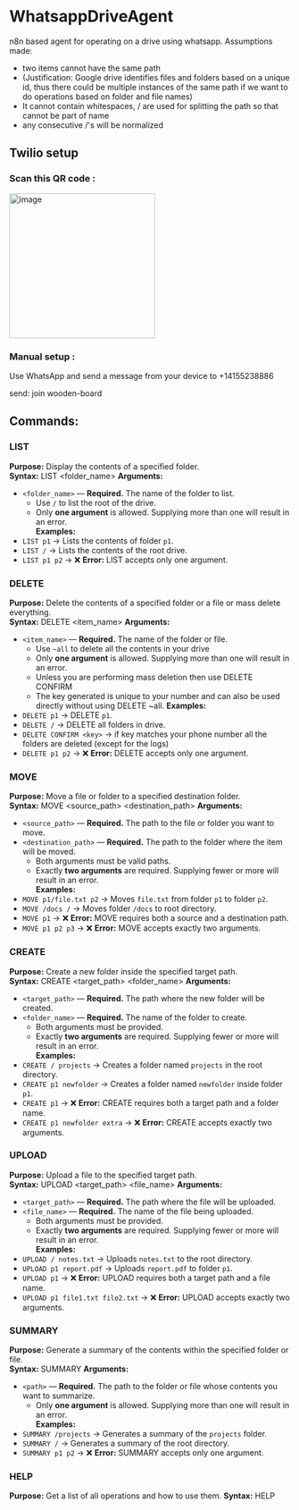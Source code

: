 # WhatsappDriveAgent
n8n based agent for operating on a drive using whatsapp.
Assumptions made: 
- two items cannot have the same path 
- (Justification: Google drive identifies files and folders based on a unique id, thus there could be multiple instances of the same path if we want to do operations based on folder and file names)
- It cannot contain whitespaces, / are used for splitting the path so that cannot be part of name
- any consecutive /'s will be normalized

## Twilio setup
### Scan this QR code :
<img width="261" height="259" alt="image" src="https://github.com/user-attachments/assets/9edc7751-9a4d-4749-9f9a-7d4d770ce481" />

### Manual setup :
Use WhatsApp and send a message from your device to +14155238886

send: join wooden-board


## Commands:
### LIST  
**Purpose:** Display the contents of a specified folder.  
**Syntax:** LIST <folder_name>
**Arguments:**  
- `<folder_name>` — **Required.** The name of the folder to list.  
  - Use `/` to list the root of the drive.  
  - Only **one argument** is allowed. Supplying more than one will result in an error.  
**Examples:**  
- `LIST p1` → Lists the contents of folder `p1`.  
- `LIST /` → Lists the contents of the root drive.  
- `LIST p1 p2` → ❌ **Error:** LIST accepts only one argument.

### DELETE
**Purpose:** Delete the contents of a specified folder or a file or mass delete everything.  
**Syntax:** DELETE <item_name>
**Arguments:**  
- `<item_name>` — **Required.** The name of the folder or file.  
  - Use `~all` to delete all the contents in your drive  
  - Only **one argument** is allowed. Supplying more than one will result in an error.
  - Unless you are performing mass deletion then use DELETE CONFIRM <key>
  - The key generated is unique to your number and can also be used directly without using DELETE ~all.
**Examples:**  
- `DELETE p1` → DELETE `p1`.  
- `DELETE /` →  DELETE all folders in drive.
- `DELETE CONFIRM <key>` → if key matches your phone number all the folders are deleted (except for the logs)
- `DELETE p1 p2` → ❌ **Error:** DELETE accepts only one argument.

### MOVE  
**Purpose:** Move a file or folder to a specified destination folder.  
**Syntax:** MOVE <source_path> <destination_path>
**Arguments:**  
- `<source_path>` — **Required.** The path to the file or folder you want to move.  
- `<destination_path>` — **Required.** The path to the folder where the item will be moved.  
  - Both arguments must be valid paths.  
  - Exactly **two arguments** are required. Supplying fewer or more will result in an error.  
**Examples:**  
- `MOVE p1/file.txt p2` → Moves `file.txt` from folder `p1` to folder `p2`.  
- `MOVE /docs /` → Moves folder `/docs` to root directory.  
- `MOVE p1` → ❌ **Error:** MOVE requires both a source and a destination path.  
- `MOVE p1 p2 p3` → ❌ **Error:** MOVE accepts exactly two arguments.

### CREATE  
**Purpose:** Create a new folder inside the specified target path.  
**Syntax:**  CREATE <target_path> <folder_name>
**Arguments:**  
- `<target_path>` — **Required.** The path where the new folder will be created.  
- `<folder_name>` — **Required.** The name of the folder to create.  
  - Both arguments must be provided.  
  - Exactly **two arguments** are required. Supplying fewer or more will result in an error.  
**Examples:**  
- `CREATE / projects` → Creates a folder named `projects` in the root directory.  
- `CREATE p1 newfolder` → Creates a folder named `newfolder` inside folder `p1`.  
- `CREATE p1` → ❌ **Error:** CREATE requires both a target path and a folder name.  
- `CREATE p1 newfolder extra` → ❌ **Error:** CREATE accepts exactly two arguments.  

### UPLOAD  
**Purpose:** Upload a file to the specified target path.  
**Syntax:** UPLOAD <target_path> <file_name>
**Arguments:**  
- `<target_path>` — **Required.** The path where the file will be uploaded.  
- `<file_name>` — **Required.** The name of the file being uploaded.  
  - Both arguments must be provided.  
  - Exactly **two arguments** are required. Supplying fewer or more will result in an error.  
**Examples:**  
- `UPLOAD / notes.txt` → Uploads `notes.txt` to the root directory.  
- `UPLOAD p1 report.pdf` → Uploads `report.pdf` to folder `p1`.  
- `UPLOAD p1` → ❌ **Error:** UPLOAD requires both a target path and a file name.  
- `UPLOAD p1 file1.txt file2.txt` → ❌ **Error:** UPLOAD accepts exactly two arguments.  

### SUMMARY  
**Purpose:** Generate a summary of the contents within the specified folder or file.  
**Syntax:** SUMMARY <path>
**Arguments:**  
- `<path>` — **Required.** The path to the folder or file whose contents you want to summarize.  
  - Only **one argument** is allowed. Supplying more than one will result in an error.  
**Examples:**  
- `SUMMARY /projects` → Generates a summary of the `projects` folder.  
- `SUMMARY /` → Generates a summary of the root directory.  
- `SUMMARY p1 p2` → ❌ **Error:** SUMMARY accepts only one argument.  

### HELP
**Purpose:** Get a list of all operations and how to use them.
**Syntax:**  HELP


